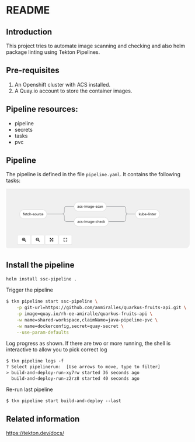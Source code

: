 # README

## Introduction
This project tries to automate image scanning and checking and also helm package linting using Tekton Pipelines.

## Pre-requisites
1. An Openshift cluster with ACS installed.
2. A Quay.io account to store the container images.

## Pipeline resources:
* pipeline 
* secrets
* tasks
* pvc

## Pipeline
The pipeline is defined in the file `pipeline.yaml`. It contains the following tasks:

![tekton-pipeline](images/pipeline.png)

## Install the pipeline
```shell
helm install ssc-pipeline .
```  

Trigger the pipeline
```bash
$ tkn pipeline start ssc-pipeline \
    -p git-url=https://github.com/anmiralles/quarkus-fruits-api.git \
    -p image=quay.io/rh-ee-amiralle/quarkus-fruits-api \
    -w name=shared-workspace,claimName=java-pipeline-pvc \
    -w name=dockerconfig,secret=quay-secret \
    --use-param-defaults
```

Log progress as shown. If there are two or more running, the shell is interactive to allow you to pick correct log
```shell
$ tkn pipeline logs -f
? Select pipelinerun:  [Use arrows to move, type to filter]
> build-and-deploy-run-xy7rw started 36 seconds ago
  build-and-deploy-run-z2rz8 started 40 seconds ago
```

Re-run last pipeline
```shell
$ tkn pipeline start build-and-deploy --last
```
## Related information

https://tekton.dev/docs/

